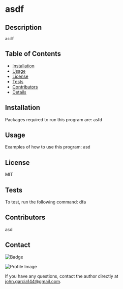 
  # asdf 
  
  ## Description
    asdf

  ## Table of Contents
  - [Installation](#installation)
  - [Usage](#usage)
  - [License](#license)
  - [Tests](#tests)
  - [Contributors](#contributors)
  - [Details](#details)

  ## Installation
  Packages required to run this program are: asfd
  
  ## Usage
  Examples of how to use this program: asd

  ## License
  MIT

  ## Tests
  To test, run the following command: dfa

  ## Contributors
  asd

  ## Contact
  
![Badge](https://img.shields.io/badge/Github-johngarcia144-4cbbb9) 
  
![Profile Image](https://github.com/johngarcia144.png?size=50)
  
If you have any questions, contact the author directly at john.garcia144@gmail.com.
 